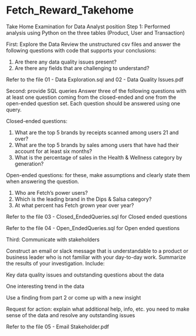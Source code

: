 # Fetch_Reward_Takehome
Take Home Examination for Data Analyst position 
Step 1:
Performed analysis using Python on the three tables (Product, User and Transaction)

First: Explore the Data
Review the unstructured csv files and answer the following questions with code that supports your conclusions:
1. Are there any data quality issues present?
2. Are there any fields that are challenging to understand?

Refer to the file 01 - Data Exploration.sql and 02 - Data Quality Issues.pdf

Second: provide SQL queries
Answer three of the following questions with at least one question coming from the closed-ended and one from the open-ended question set. Each question should be answered using one query.

Closed-ended questions:
1. What are the top 5 brands by receipts scanned among users 21 and over?
2. What are the top 5 brands by sales among users that have had their account for at least six months?
3. What is the percentage of sales in the Health & Wellness category by generation?

Open-ended questions: for these, make assumptions and clearly state them when answering the question.
1. Who are Fetch’s power users?
2. Which is the leading brand in the Dips & Salsa category?
3. At what percent has Fetch grown year over year?

Refer to the file 03 - Closed_EndedQueries.sql for Closed ended questions

Refer to the file 04 - Open_EndedQueries.sql for Open ended questions

Third: Communicate with stakeholders

Construct an email or slack message that is understandable to a product or business leader who is not familiar with your day-to-day work. Summarize the results of your investigation. Include:

Key data quality issues and outstanding questions about the data

One interesting trend in the data
    
  Use a finding from part 2 or come up with a new insight

Request for action: explain what additional help, info, etc. you need to make sense of the data and resolve any outstanding issues

Refer to the file 05 - Email Stakeholder.pdf


